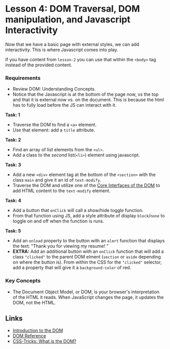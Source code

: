 # Lesson 4: DOM Traversal, DOM manipulation, and Javascript Interactivity

Now that we have a basic page with external styles, we can add interactivity. This is where Javascript comes into play.

If you have content from `lesson-2` you can use that within the `<body>` tag instead of the provided content.

### Requirements

- Review DOM: Understanding Concepts.
- Notice that the Javascript is at the bottom of the page now, vs the top and that it is external now vs. on the document. This is because the html has to fully load before the JS can interact with it.

**Task: 1**
- Traverse the DOM to find a `<a>` element.
- Use that element: add a `title` attribute.

**Task: 2**
- Find an array of list elements from the `<ul>`.
- Add a class to the _second_ list(`<li>`) element using javascript.

**Task: 3**
- Add a new `<div>` element tag at the bottom of the `<section>` with the class `main` and give it an id of `text-modify`.
- Traverse the DOM and utilize one of the [Core Interfaces of the DOM](https://developer.mozilla.org/en-US/docs/Web/API/Document_Object_Model/Introduction#Important_Data_Types) to add HTML content to the `text-modify` element.

**Task: 4**
- Add a button that `onClick` will call a show/hide toggle function.
- From that function using JS, add a style attribute of display `block`/`none` to toggle on and off when the function is runs.

**Task: 5**
- Add an `onload` property to the button with an `alert` function that displays the text: "Thank you for viewing my resume! "
- **EXTRA:** Add an additional button with an `onClick` function that will add a class `"clicked"` to the parent DOM elment (`section` or `aside` depending on where the button is). From within the CSS for the `"clicked"` selector, add a property that will give it a `background-color` of red. 

### Key Concepts

- The Document Object Model, or DOM, is your browser's interpretation of the HTML it reads. When JavaScript changes the page, it updates the DOM, not the HTML.

## Links 

- [Introduction to the DOM](https://developer.mozilla.org/en-US/docs/Web/API/Document_Object_Model/Introduction)
- [DOM Reference](https://developer.mozilla.org/en-US/docs/Web/API/Document_Object_Model)
- [CSS-Tricks: What is the DOM?](https://css-tricks.com/dom/)